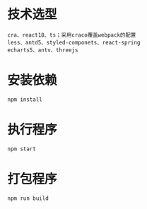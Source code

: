 # 技术选型
    cra、react18、ts；采用craco覆盖webpack的配置
    less、antd5、styled-componets、react-spring
    echarts5、antv、threejs

# 安装依赖
    npm install

# 执行程序
    npm start

# 打包程序
    npm run build
